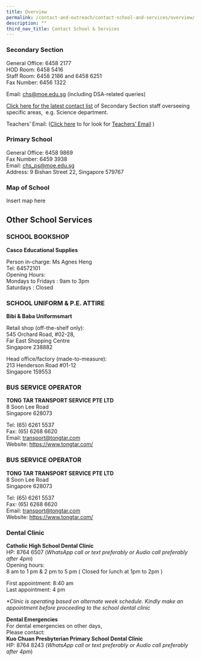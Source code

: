 ```yaml
---
title: Overview
permalink: /contact-and-outreach/contact-school-and-services/overview/
description: ""
third_nav_title: Contact School & Services
---
```

### Secondary Section

General Office: 6458 2177 <br>
HOD Room: 6458 5416<br>
Staff Room: 6458 2186 and 6458 6251 <br>
Fax Number: 6456 1322

Email: [chs@moe.edu.sg](mailto:chs@moe.edu.sg) (including DSA-related queries)

[Click here for the latest contact list](https://catholichigh.moe.edu.sg/contact-us/sec-section-email-addresses/) of Secondary Section staff overseeing specific areas,  e.g. Science department.

Teachers’ Email: ([Click here](https://catholichigh.moe.edu.sg/staff-contact/) to for look for [Teachers’ Email](https://catholichigh.moe.edu.sg/staff-contact/) )

### Primary School

General Office: 6458 9869  
Fax Number: 6459 3938  
Email: [chs\_ps@moe.edu.sg](mailto:chs_ps@moe.edu.sg)  
Address: 9 Bishan Street 22, Singapore 579767

### Map of School

Insert map here

**Other School Services**
-------------------------

### **SCHOOL BOOKSHOP**

**Casco Educational Supplies**

Person in-charge: Ms Agnes Heng  
Tel: 64572101  
Opening Hours:  
Mondays to Fridays : 9am to 3pm  
Saturdays : Closed

### **SCHOOL UNIFORM & P.E. ATTIRE**

**Bibi & Baba Uniformsmart**

Retail shop (off-the-shelf only):  
545 Orchard Road, #02-28,  
Far East Shopping Centre  
Singapore 238882

Head office/factory (made-to-measure):  
213 Henderson Road #01-12  
Singapore 159553

### **BUS SERVICE OPERATOR**

**TONG TAR TRANSPORT SERVICE PTE LTD**  
8 Soon Lee Road  
Singapore 628073

Tel: (65) 6261 5537  
Fax: (65) 6268 6620  
Email: transport@tongtar.com  
Website: https://www.tongtar.com/

### **BUS SERVICE OPERATOR**

**TONG TAR TRANSPORT SERVICE PTE LTD**  
8 Soon Lee Road  
Singapore 628073

Tel: (65) 6261 5537  
Fax: (65) 6268 6620  
Email: transport@tongtar.com  
Website: https://www.tongtar.com/

### **Dental Clinic**

**Catholic High School Dental Clinic**  
HP: 8764 6507 (_WhatsApp call or text preferably or Audio call preferably after 4pm_)  
Opening hours:  
8 am to 1 pm & 2 pm to 5 pm ( Closed for lunch at 1pm to 2pm )

First appointment: 8:40 am  
Last appointment: 4 pm

_\*Clinic is operating based on alternate week schedule. Kindly make an appointment before proceeding to the school dental clinic_

**Dental Emergencies**  
For dental emergencies on other days,  
Please contact:  
**Kuo Chuan Presbyterian Primary School Dental Clinic**  
HP: 8764 8243 (_WhatsApp call or text preferably or Audio call preferably after 4pm_)
